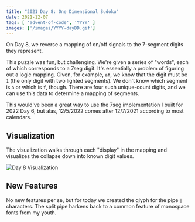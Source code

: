 ```yaml
---
title: "2021 Day 8: One Dimensional Sudoku"
date: 2021-12-07
tags: [ 'advent-of-code', 'YYYY' ]
images: ['/images/YYYY-dayDD.gif']
---
```

On Day 8, we reverse a mapping of on/off signals to the 7-segment digits they
represent.

<!--more-->

This puzzle was fun, but challenging. We're given a series of "words", each of
which corresponds to a 7seg digit. It's essentially a problem of figuring out a
logic mapping. Given, for example, `af`, we know that the digit must be `1`
(the only digit with two lighted segments). We don't know which segment is `a`
or which is `f`, though. There are four such unique-count digits, and we can
use this data to determine a mapping of segments.

This would've been a great way to use the 7seg implementation I built for 2022
Day 6, but alas, 12/5/2022 comes after 12/7/2021 according to most calendars.

## Visualization

The visualization walks through each "display" in the mapping and visualizes
the collapse down into known digit values.

![Day 8 Visualization](/images/2021-day08.gif)

## New Features

No new features per se, but for today we created the glyph for the pipe `|`
characters. The split pipe harkens back to a common feature of monospace fonts
from my youth.
